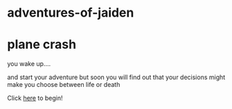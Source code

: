 # adventures-of-jaiden

# plane crash

you wake up.... 

and start your adventure but soon you will find out that your decisions might make you choose between life or death


Click [here](waking-up/airport-drive/flightontime.md) to begin!


